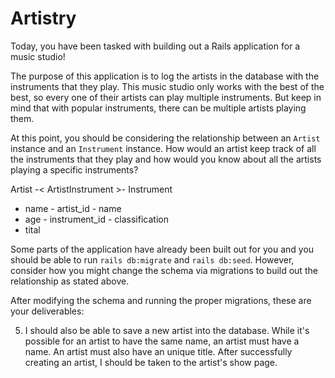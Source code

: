 # Artistry
Today, you have been tasked with building out a Rails application for a music studio!

The purpose of this application is to log the artists in the database with the instruments that they play. This music studio only works with the best of the best, so every one of their artists can play multiple instruments. But keep in mind that with popular instruments, there can be multiple artists playing them.

At this point, you should be considering the relationship between an `Artist` instance and an `Instrument` instance. How would an artist keep track of all the instruments that they play and how would you know about all the artists playing a specific instruments?

Artist -< ArtistInstrument >- Instrument 
- name       - artist_id         - name            
- age        - instrument_id     - classification 
- tital 

Some parts of the application have already been built out for you and you should be able to run `rails db:migrate` and `rails db:seed`. However, consider how you might change the schema via migrations to build out the relationship as stated above.

After modifying the schema and running the proper migrations, these are your deliverables:

<!-- 1) As a user, I should be able to fill out a form to connect an artist with an instrument from the database. This form should be made with at least one dropdown. Upon successfully creating the association, I should be redirected to the artist's show page. -->

<!-- 2) In the artist's show page, I should be able to see the artist's age, title and name. I should also be able to see all the instruments that that specific artist plays. -->

<!-- 3) On the index page for an artist, there should be a list of all the artists' names. Clicking on one artist's name should take me to that artist's show page. -->

<!-- 4) There should be an index page for all the instruments, where the name of all the instruments should be listed out, alongside each of their classifications. -->

5) I should also be able to save a new artist into the database. While it's possible for an artist to have the same name, an artist must have a name. An artist must also have an unique title. After successfully creating an artist, I should be taken to the artist's show page.
